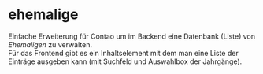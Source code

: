 ehemalige
=========

Einfache Erweiterung für Contao um im Backend eine Datenbank (Liste) von *Ehemaligen* zu verwalten.  
Für das Frontend gibt es ein Inhaltselement mit dem man eine Liste der Einträge ausgeben kann (mit Suchfeld und Auswahlbox der Jahrgänge). 
